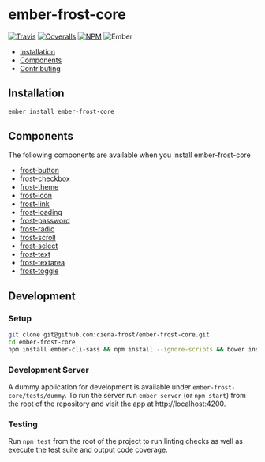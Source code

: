 # ember-frost-core

[![Travis][ci-img]][ci-url] [![Coveralls][cov-img]][cov-url] [![NPM][npm-img]][npm-url] ![Ember][ember-img]

 * [Installation](#installation)
 * [Components](#components)
 * [Contributing](#contributing)

## Installation

```bash
ember install ember-frost-core
```

## Components

The following components are available when you install ember-frost-core

* [frost-button](docs/frost-button.md)
* [frost-checkbox](docs/frost-checkbox.md)
* [frost-theme](docs/frost-css.md)
* [frost-icon](docs/frost-icons.md)
* [frost-link](docs/frost-link.md)
* [frost-loading](docs/frost-loading.md)
* [frost-password](docs/frost-password.md)
* [frost-radio](docs/frost-radio.md)
* [frost-scroll](docs/frost-scroll.md)
* [frost-select](docs/frost-select.md)
* [frost-text](docs/frost-text.md)
* [frost-textarea](docs/frost-textarea.md)
* [frost-toggle](docs/frost-toggle.md)

## Development

### Setup

```bash
git clone git@github.com:ciena-frost/ember-frost-core.git
cd ember-frost-core
npm install ember-cli-sass && npm install --ignore-scripts && bower install
```

### Development Server

A dummy application for development is available under `ember-frost-core/tests/dummy`.
To run the server run `ember server` (or `npm start`) from the root of the repository and
visit the app at http://localhost:4200.

### Testing

Run `npm test` from the root of the project to run linting checks as well as execute the test suite
and output code coverage.

[ci-img]: https://img.shields.io/travis/ciena-frost/ember-frost-core.svg "Travis CI Build Status"
[ci-url]: https://travis-ci.org/ciena-frost/ember-frost-core
[cov-img]: https://img.shields.io/coveralls/ciena-frost/ember-frost-core.svg "Coveralls Code Coverage"
[cov-url]: https://coveralls.io/github/ciena-frost/ember-frost-core
[ember-img]: https://img.shields.io/badge/ember-2.3+-green.svg "Ember 2.3+"
[npm-img]: https://img.shields.io/npm/v/ember-frost-core.svg "NPM Version"
[npm-url]: https://www.npmjs.com/package/ember-frost-core
